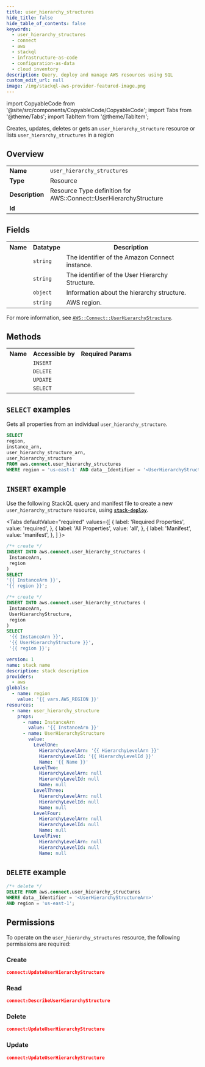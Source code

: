 ```yaml
---
title: user_hierarchy_structures
hide_title: false
hide_table_of_contents: false
keywords:
  - user_hierarchy_structures
  - connect
  - aws
  - stackql
  - infrastructure-as-code
  - configuration-as-data
  - cloud inventory
description: Query, deploy and manage AWS resources using SQL
custom_edit_url: null
image: /img/stackql-aws-provider-featured-image.png
---
```


import CopyableCode from '@site/src/components/CopyableCode/CopyableCode';
import Tabs from '@theme/Tabs';
import TabItem from '@theme/TabItem';

Creates, updates, deletes or gets an <code>user_hierarchy_structure</code> resource or lists <code>user_hierarchy_structures</code> in a region

## Overview
<table>
<tbody>
<tr><td><b>Name</b></td><td><code>user_hierarchy_structures</code></td></tr>
<tr><td><b>Type</b></td><td>Resource</td></tr>
<tr><td><b>Description</b></td><td>Resource Type definition for AWS::Connect::UserHierarchyStructure</td></tr>
<tr><td><b>Id</b></td><td><CopyableCode code="aws.connect.user_hierarchy_structures" /></td></tr>
</tbody>
</table>

## Fields
<table>
<tbody>
<tr><th>Name</th><th>Datatype</th><th>Description</th></tr><tr><td><CopyableCode code="instance_arn" /></td><td><code>string</code></td><td>The identifier of the Amazon Connect instance.</td></tr>
<tr><td><CopyableCode code="user_hierarchy_structure_arn" /></td><td><code>string</code></td><td>The identifier of the User Hierarchy Structure.</td></tr>
<tr><td><CopyableCode code="user_hierarchy_structure" /></td><td><code>object</code></td><td>Information about the hierarchy structure.</td></tr>
<tr><td><CopyableCode code="region" /></td><td><code>string</code></td><td>AWS region.</td></tr>
</tbody>
</table>

For more information, see <a href="https://docs.aws.amazon.com/AWSCloudFormation/latest/UserGuide/aws-resource-connect-userhierarchystructure.html"><code>AWS::Connect::UserHierarchyStructure</code></a>.

## Methods

<table>
<tbody>
  <tr>
    <th>Name</th>
    <th>Accessible by</th>
    <th>Required Params</th>
  </tr>
  <tr>
    <td><CopyableCode code="create_resource" /></td>
    <td><code>INSERT</code></td>
    <td><CopyableCode code="InstanceArn, region" /></td>
  </tr>
  <tr>
    <td><CopyableCode code="delete_resource" /></td>
    <td><code>DELETE</code></td>
    <td><CopyableCode code="data__Identifier, region" /></td>
  </tr>
  <tr>
    <td><CopyableCode code="update_resource" /></td>
    <td><code>UPDATE</code></td>
    <td><CopyableCode code="data__Identifier, data__PatchDocument, region" /></td>
  </tr>
  <tr>
    <td><CopyableCode code="get_resource" /></td>
    <td><code>SELECT</code></td>
    <td><CopyableCode code="data__Identifier, region" /></td>
  </tr>
</tbody>
</table>

## `SELECT` examples

Gets all properties from an individual <code>user_hierarchy_structure</code>.
```sql
SELECT
region,
instance_arn,
user_hierarchy_structure_arn,
user_hierarchy_structure
FROM aws.connect.user_hierarchy_structures
WHERE region = 'us-east-1' AND data__Identifier = '<UserHierarchyStructureArn>';
```

## `INSERT` example

Use the following StackQL query and manifest file to create a new <code>user_hierarchy_structure</code> resource, using [__`stack-deploy`__](https://pypi.org/project/stack-deploy/).

<Tabs
    defaultValue="required"
    values={[
      { label: 'Required Properties', value: 'required', },
      { label: 'All Properties', value: 'all', },
      { label: 'Manifest', value: 'manifest', },
    ]
}>
<TabItem value="required">

```sql
/*+ create */
INSERT INTO aws.connect.user_hierarchy_structures (
 InstanceArn,
 region
)
SELECT 
'{{ InstanceArn }}',
'{{ region }}';
```
</TabItem>
<TabItem value="all">

```sql
/*+ create */
INSERT INTO aws.connect.user_hierarchy_structures (
 InstanceArn,
 UserHierarchyStructure,
 region
)
SELECT 
 '{{ InstanceArn }}',
 '{{ UserHierarchyStructure }}',
 '{{ region }}';
```
</TabItem>
<TabItem value="manifest">

```yaml
version: 1
name: stack name
description: stack description
providers:
  - aws
globals:
  - name: region
    value: '{{ vars.AWS_REGION }}'
resources:
  - name: user_hierarchy_structure
    props:
      - name: InstanceArn
        value: '{{ InstanceArn }}'
      - name: UserHierarchyStructure
        value:
          LevelOne:
            HierarchyLevelArn: '{{ HierarchyLevelArn }}'
            HierarchyLevelId: '{{ HierarchyLevelId }}'
            Name: '{{ Name }}'
          LevelTwo:
            HierarchyLevelArn: null
            HierarchyLevelId: null
            Name: null
          LevelThree:
            HierarchyLevelArn: null
            HierarchyLevelId: null
            Name: null
          LevelFour:
            HierarchyLevelArn: null
            HierarchyLevelId: null
            Name: null
          LevelFive:
            HierarchyLevelArn: null
            HierarchyLevelId: null
            Name: null

```
</TabItem>
</Tabs>

## `DELETE` example

```sql
/*+ delete */
DELETE FROM aws.connect.user_hierarchy_structures
WHERE data__Identifier = '<UserHierarchyStructureArn>'
AND region = 'us-east-1';
```

## Permissions

To operate on the <code>user_hierarchy_structures</code> resource, the following permissions are required:

### Create
```json
connect:UpdateUserHierarchyStructure
```

### Read
```json
connect:DescribeUserHierarchyStructure
```

### Delete
```json
connect:UpdateUserHierarchyStructure
```

### Update
```json
connect:UpdateUserHierarchyStructure
```
